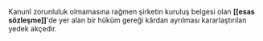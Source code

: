 Kanunî zorunluluk olmamasına rağmen şirketin kuruluş belgesi olan **[[esas sözleşme]]**'de yer alan bir hüküm gereği kârdan ayrılması kararlaştırılan yedek akçedir.
